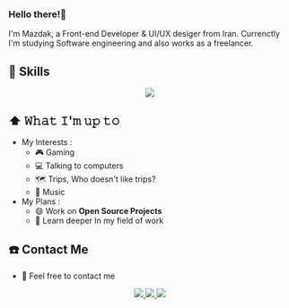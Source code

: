 ### Hello there!👋
I'm Mazdak, a Front-end Developer & UI/UX desiger from Iran. Currenctly I'm studying Software engineering and also works as a freelancer. 

##  🚀 Skills
<p align="center">
  <a href="https://skillicons.dev">
    <img src="https://skillicons.dev/icons?i=html,css,js,tailwind,git,github,wordpress,ps,xd,figma" />
  </a>
</p>
  
## ⬆️ 𝚆𝚑𝚊𝚝 𝙸'𝚖 𝚞𝚙 𝚝𝚘
  - My Interests :
    - 🎮 Gaming
    - 💻 Talking to computers
    - 🗺 Trips, Who doesn't like trips?
    - 🎵 Music
  - My Plans :
    - 😄 Work on **Open Source Projects**
    - 🔭 Learn deeper In my field of work
 

  
## :phone: Contact Me
  - 🤟 Feel free to contact me 
  <p align="center">
     <a href="mailto:mazdak.es23@gmail.com">
       <img src="https://img.shields.io/badge/Gmail-D14836?style=for-the-badge&logo=gmail&logoColor=white">
     </a>
     <a href="https://www.instagram.com/mazdak_es">
       <img src="https://img.shields.io/badge/Instagram-E4405F?style=for-the-badge&logo=instagram&logoColor=white">
     </a>
     </a>
     <a href="https://www.dribbble.com/mazdak23">
       <img src="https://img.shields.io/badge/Dribbble-EA4C89?style=for-the-badge&logo=dribbble&logoColor=white">
     </a>
  </p>
